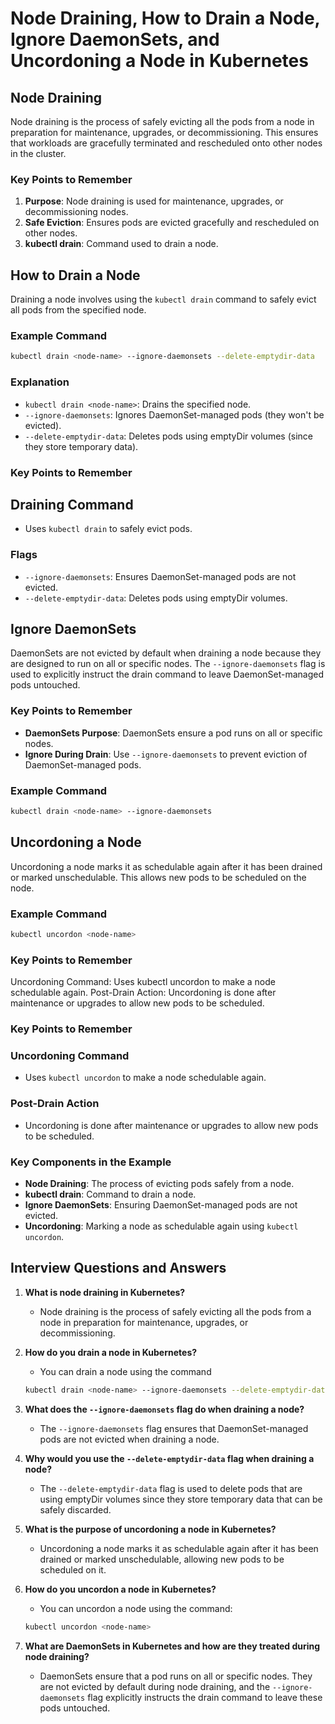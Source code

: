 # Node Draining, How to Drain a Node, Ignore DaemonSets, and Uncordoning a Node in Kubernetes

## Node Draining

Node draining is the process of safely evicting all the pods from a node in preparation for maintenance, upgrades, or decommissioning. This ensures that workloads are gracefully terminated and rescheduled onto other nodes in the cluster.

### Key Points to Remember
1. **Purpose**: Node draining is used for maintenance, upgrades, or decommissioning nodes.
2. **Safe Eviction**: Ensures pods are evicted gracefully and rescheduled on other nodes.
3. **kubectl drain**: Command used to drain a node.

## How to Drain a Node

Draining a node involves using the `kubectl drain` command to safely evict all pods from the specified node.

### Example Command
```sh
kubectl drain <node-name> --ignore-daemonsets --delete-emptydir-data
```
### Explanation

- `kubectl drain <node-name>`: Drains the specified node.
- `--ignore-daemonsets`: Ignores DaemonSet-managed pods (they won't be evicted).
- `--delete-emptydir-data`: Deletes pods using emptyDir volumes (since they store temporary data).

### Key Points to Remember

## Draining Command
- Uses `kubectl drain` to safely evict pods.

### Flags
- `--ignore-daemonsets`: Ensures DaemonSet-managed pods are not evicted.
- `--delete-emptydir-data`: Deletes pods using emptyDir volumes.

## Ignore DaemonSets

DaemonSets are not evicted by default when draining a node because they are designed to run on all or specific nodes. The `--ignore-daemonsets` flag is used to explicitly instruct the drain command to leave DaemonSet-managed pods untouched.

### Key Points to Remember
- **DaemonSets Purpose**: DaemonSets ensure a pod runs on all or specific nodes.
- **Ignore During Drain**: Use `--ignore-daemonsets` to prevent eviction of DaemonSet-managed pods.

### Example Command
```sh
kubectl drain <node-name> --ignore-daemonsets
```
## Uncordoning a Node
Uncordoning a node marks it as schedulable again after it has been drained or marked unschedulable. This allows new pods to be scheduled on the node.

### Example Command
```sh
kubectl uncordon <node-name>
```

### Key Points to Remember
Uncordoning Command: Uses kubectl uncordon to make a node schedulable again.
Post-Drain Action: Uncordoning is done after maintenance or upgrades to allow new pods to be scheduled.

### Key Points to Remember

### Uncordoning Command
- Uses `kubectl uncordon` to make a node schedulable again.

### Post-Drain Action
- Uncordoning is done after maintenance or upgrades to allow new pods to be scheduled.

### Key Components in the Example

- **Node Draining**: The process of evicting pods safely from a node.
- **kubectl drain**: Command to drain a node.
- **Ignore DaemonSets**: Ensuring DaemonSet-managed pods are not evicted.
- **Uncordoning**: Marking a node as schedulable again using `kubectl uncordon`.

## Interview Questions and Answers

1. **What is node draining in Kubernetes?**
    - Node draining is the process of safely evicting all the pods from a node in preparation for maintenance, upgrades, or decommissioning.

2. **How do you drain a node in Kubernetes?**
    - You can drain a node using the command
    ```sh
    kubectl drain <node-name> --ignore-daemonsets --delete-emptydir-data
    ```
3. **What does the `--ignore-daemonsets` flag do when draining a node?**
    - The `--ignore-daemonsets` flag ensures that DaemonSet-managed pods are not evicted when draining a node.

4. **Why would you use the `--delete-emptydir-data` flag when draining a node?**
    - The `--delete-emptydir-data` flag is used to delete pods that are using emptyDir volumes since they store temporary data that can be safely discarded.

5. **What is the purpose of uncordoning a node in Kubernetes?**
    - Uncordoning a node marks it as schedulable again after it has been drained or marked unschedulable, allowing new pods to be scheduled on it.

6. **How do you uncordon a node in Kubernetes?**
    - You can uncordon a node using the command:
    ```sh
    kubectl uncordon <node-name>
    ```
7. **What are DaemonSets in Kubernetes and how are they treated during node draining?**
    - DaemonSets ensure that a pod runs on all or specific nodes. They are not evicted by default during node draining, and the `--ignore-daemonsets` flag explicitly instructs the drain command to leave these pods untouched.
